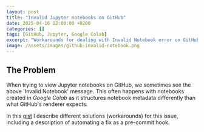 ```yaml
---
layout: post
title: "Invalid Jupyter notebooks on GitHub"
date: 2025-04-16 12:00:00 +0200
categories: []
tags: [GitHub, Jupyter, Google Colab]
excerpt: "Workarounds for dealing with Invalid Notebook error on GitHub"
image: /assets/images/github-invalid-notebook.png
---
```


## The Problem

When trying to view Jupyter notebooks on GitHub, we sometimes see the above 'Invalid Notebook' message.
This often happens with notebooks created in _Google Colab_ as it structures notebook metadata differently than what GitHub's renderer expects.

In this [gist](https://gist.github.com/shacharmirkin/7f608c51f5d1c159d5c5791081eb5c6d) I describe different solutions (workarounds) for this issue, including a description of automating a fix as a pre-commit hook.
